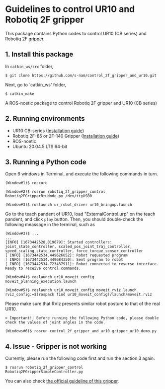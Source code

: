 # Guidelines to control UR10 and Robotiq 2F gripper
This package contains Python codes to control UR10 (CB series) and Robotiq 2F gripper.

## 1. Install this package
In `catkin_ws/src` folder,
```consol
$ git clone https://github.com/s-nam/control_2f_gripper_and_ur10.git
```
Next, go to `catkin_ws' folder,
```consol
$ catkin_make
```

A ROS-noetic package to control Robotiq 2F gripper and UR10 (CB series)


## 2. Running environments
- UR10 CB-series ([Installation guide](https://github.com/s-nam/UniversalRobots/blob/main/Installation_guides/01_UR10_on_ROS-noetic/README.md))
- Robotiq 2F-85 or 2F-140 Gripper ([Installation guide](https://github.com/s-nam/UniversalRobots/blob/main/Installation_guides/02_Robotiq_2F_gripper/README.md))
- ROS-noetic
- Ubuntu 20.04.5 LTS 64-bit

## 3. Running a Python code
Open 6 windows in Terminal, and execute the following commands in turn.
```console
(Window#1)$ roscore
```
```console
(Window#2)$ rosrun robotiq_2f_gripper_control Robotiq2FGripperRtuNode.py /dev/ttyUSB0
```
```console
(Window#3)$ roslaunch ur_robot_driver ur10_bringup.launch
```
Go to the teach pandent of UR10, load "ExternalControl.urp" on the teach pandent, and click `play` button. Then, you should double-check the following meassage in the terminal, such as
```console
(Window#3)$ ...
...
[INFO] [1673442528.019679]: Started controllers: joint_state_controller, scaled_pos_joint_traj_controller, speed_scaling_state_controller, force_torque_sensor_controller
[ INFO] [1673442534.449626052]: Robot requested program
[ INFO] [1673442534.449684350]: Sent program to robot
[ INFO] [1673442534.723437911]: Robot connected to reverse interface. Ready to receive control commands.
```

```console
(Window#4)$ roslaunch ur10_moveit_config moveit_planning_execution.launch
```

```console
(Window#5)$ roslaunch ur10_moveit_config moveit_rviz.launch rviz_config:=$(rospack find ur10_moveit_config)/launch/moveit.rviz
```
Please make sure that RViz presents similar robot posture to that of the real UR10.

    > Important!! Before running the following Python code, please double check the values of joint angles in the code.

```console
(Windows#6)$ rosrun control_2f_gripper_and_ur10 gripper_ur10_demo.py
```


## 4. Issue - Gripper is not working
Currently, please run the following code first and run the section 3 again.

```console
$ rosrun robotiq_2f_gripper_control Robotiq2FGripperSimpleController.py
```

You can also check [the official guideline of this gripper](http://wiki.ros.org/robotiq/Tutorials/Control%20of%20a%202-Finger%20Gripper%20using%20the%20Modbus%20RTU%20protocol%20%28ros%20kinetic%20and%20newer%20releases%29).

